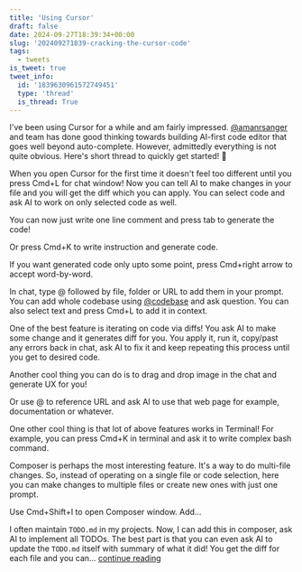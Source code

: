 ```yaml
---
title: 'Using Cursor'
draft: false
date: 2024-09-27T18:39:34+00:00
slug: '202409271839-cracking-the-cursor-code'
tags:
  - tweets
is_tweet: true
tweet_info:
  id: '1839630961572749451'
  type: 'thread'
  is_thread: True
---
```




I've been using Cursor for a while and am fairly impressed.  [@amanrsanger](https://x.com/amanrsanger) and team has done good thinking towards building AI-first code editor that goes well beyond auto-complete. However, admittedly everything is not quite obvious. Here's short thread to quickly get started! 🧵

When you open Cursor for the first time it doesn't feel too different until you press Cmd+L for chat window! Now you can tell AI to make changes in your file and you will get the diff which you can apply. You can select code and ask AI to work on only selected code as well.

You can now just write one line comment and press tab to generate the code!

Or press Cmd+K to write instruction and generate code.

If you want generated code only upto some point, press Cmd+right arrow to accept word-by-word.

In chat, type @ followed by file, folder or URL to add them in your prompt. You can add whole codebase using [@codebase](https://x.com/codebase) and ask question. You can also select text and press Cmd+L to add it in context.

One of the best feature is iterating on code via diffs! You ask AI to make some change and it generates diff for you. You apply it, run it, copy/past any errors back in chat, ask AI to fix it and keep repeating this process until you get to desired code.

Another cool thing you can do is to drag and drop image in the chat and generate UX for you!

Or use @ to reference URL and ask AI to use that web page for example, documentation or whatever.

One other cool thing is that lot of above features works in Terminal! For example, you can press Cmd+K in terminal and ask it to write complex bash command.

Composer is perhaps the most interesting feature. It's a way to do multi-file changes. So, instead of operating on a single file or code selection, here you can make changes to multiple files or create new ones with just one prompt.

Use Cmd+Shift+I to open Composer window. Add…

I often maintain `TODO.md` in my projects. Now, I can add this in composer, ask AI to implement all TODOs. The best part is that you can even ask AI to update the `TODO.md` itself with summary of what it did! You get the diff for each file and you can… [continue reading](https://x.com/sytelus/status/1839630961572749451)
